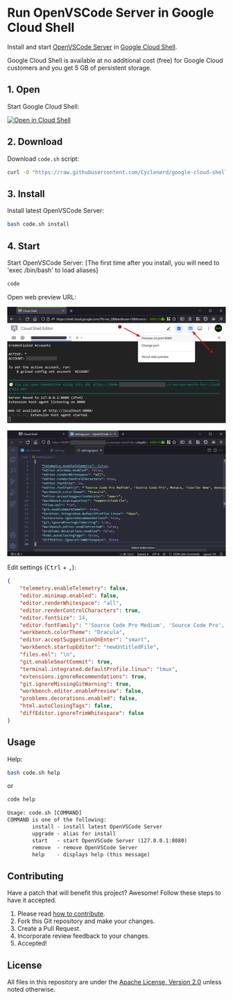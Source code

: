 # Run OpenVSCode Server in Google Cloud Shell

Install and start [OpenVSCode Server](https://github.com/gitpod-io/openvscode-server) in [Google Cloud Shell](https://cloud.google.com/shell/).

Google Cloud Shell is available at no additional cost (free) for Google Cloud customers and you get 5 GB of persistent storage.

## 1. Open

Start Google Cloud Shell:

[![Open in Cloud Shell](https://gstatic.com/cloudssh/images/open-btn.png)](https://shell.cloud.google.com/?show=terminal)

## 2. Download

Download `code.sh` script:
```bash
curl -O "https://raw.githubusercontent.com/Cyclenerd/google-cloud-shell-vscode/master/code.sh"
```

## 3. Install

Install latest OpenVSCode Server:
```bash
bash code.sh install
```

## 4. Start

Start OpenVSCode Server:
[The first time after you install, you will need to 'exec /bin/bash' to load aliases]
```bash
code
```

Open web preview URL:

![Screenshot: Open web preview](./img/google-cloud-shell-open-web-preview.jpg?v1)

![Screenshot: OpenVSCode Settings](./img/openvscode-settings.jpg)

Edit settings (<kbd>Ctrl</kbd> + <kbd>,</kbd>):
```json
{
    "telemetry.enableTelemetry": false,
    "editor.minimap.enabled": false,
    "editor.renderWhitespace": "all",
    "editor.renderControlCharacters": true,
    "editor.fontSize": 14,
    "editor.fontFamily": "'Source Code Pro Medium', 'Source Code Pro', Monaco, 'Courier New', monospace",
    "workbench.colorTheme": "Dracula",
    "editor.acceptSuggestionOnEnter": "smart",
    "workbench.startupEditor": "newUntitledFile",
    "files.eol": "\n",
    "git.enableSmartCommit": true,
    "terminal.integrated.defaultProfile.linux": "tmux",
    "extensions.ignoreRecommendations": true,
    "git.ignoreMissingGitWarning": true,
    "workbench.editor.enablePreview": false,
    "problems.decorations.enabled": false,
    "html.autoClosingTags": false,
    "diffEditor.ignoreTrimWhitespace": false
}
```

## Usage

Help:
```bash
bash code.sh help
```
or 
```bash
code help
```

```text
Usage: code.sh [COMMAND]
COMMAND is one of the following:
        install - install latest OpenVSCode Server
        upgrade - alias for install
        start   - start OpenVSCode Server (127.0.0.1:8080)
        remove  - remove OpenVSCode Server
        help    - displays help (this message)
```

## Contributing

Have a patch that will benefit this project?
Awesome! Follow these steps to have it accepted.

1. Please read [how to contribute](CONTRIBUTING.md).
1. Fork this Git repository and make your changes.
1. Create a Pull Request.
1. Incorporate review feedback to your changes.
1. Accepted!

## License

All files in this repository are under the [Apache License, Version 2.0](LICENSE) unless noted otherwise.
